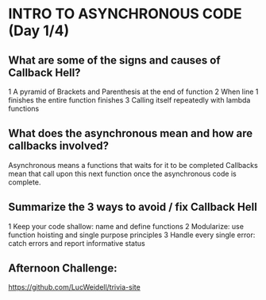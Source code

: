 # INTRO TO ASYNCHRONOUS CODE (Day 1/4)

## What are some of the signs and causes of Callback Hell?
1 A pyramid of Brackets and Parenthesis at the end of function
2 When line 1 finishes the entire function finishes
3 Calling itself repeatedly with lambda functions

## What does the asynchronous mean and how are callbacks involved?
Asynchronous means a functions that waits for it to be completed
Callbacks mean that call upon this next function once the asynchronous code is complete.

## Summarize the 3 ways to avoid / fix Callback Hell
1 Keep your code shallow: name and define functions
2 Modularize: use function hoisting and single purpose principles
3 Handle every single error: catch errors and report informative status

## Afternoon Challenge:
https://github.com/LucWeidell/trivia-site